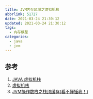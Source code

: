 ```yaml
---
title: JVM内存区域之虚拟机栈
abbrlink: 51727
date: 2021-03-24 21:30:12
updated: 2021-03-24 21:30:12
tags:
  - 内存模型
categories:
  - java
  - jvm
---
```


## 参考

1. [JAVA 虚拟机栈](https://mp.weixin.qq.com/s/wmkPo9mh0CxlsdmZkdKEkw)
2. [虚拟机栈](https://www.yuque.com/yangxiaofei-vquku/wmp1zm/mggrlr)
3. [JVM操作数栈之栈顶缓存(看不懂捶我！)](https://blog.csdn.net/yangxiaofei_java/article/details/119287202)